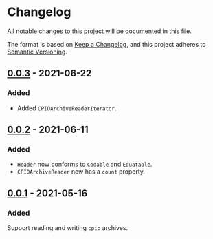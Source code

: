 # Changelog

All notable changes to this project will be documented in this file.

The format is based on [Keep a Changelog](https://keepachangelog.com/en/1.0.0/),
and this project adheres to [Semantic Versioning](https://semver.org/spec/v2.0.0.html).

## [0.0.3](https://github.com/LebJe/CPIOArchiveKit/releases/tag/0.0.3) - 2021-06-22

### Added

-   Added `CPIOArchiveReaderIterator`.

## [0.0.2](https://github.com/LebJe/CPIOArchiveKit/releases/tag/0.0.2) - 2021-06-11

### Added

-   `Header` now conforms to `Codable` and `Equatable`.
-   `CPIOArchiveReader` now has a `count` property.

## [0.0.1](https://github.com/LebJe/CPIOArchiveKit/releases/tag/0.0.1) - 2021-05-16

### Added

Support reading and writing `cpio` archives.
